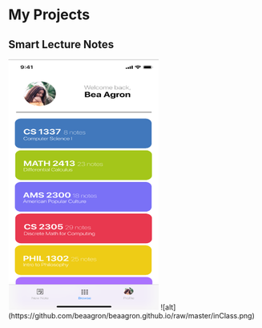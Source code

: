 # My Projects
## Smart Lecture Notes

<img src="https://github.com/beaagron/beaagron.github.io/raw/master/classListHorizontal.png" width="300" height="500">
![alt](https://github.com/beaagron/beaagron.github.io/raw/master/inClass.png)
